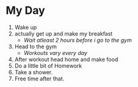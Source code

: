 # **My Day** 
1. Wake up 
2. actually get up and make my breakfast
    - *Wait atleast 2 hours before i go to the gym*
3. Head to the gym 
    - *Workouts vary every day*
4. After workout head home and make food
5. Do a little bit of Homework
6. Take a shower.
7. Free time after that.